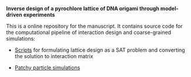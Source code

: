 **Inverse design of a pyrochlore lattice of DNA origami through model-driven experiments**


This is a online repository for the manuscript. It contains source code for the computational pipeline of interaction design and coarse-grained simulations: 

* [Scripts](sat_solver_scripts/) for formulating lattice design as a SAT problem and converting the solution to interaction matrix

* [Patchy particle simulations](patchy_particle_simulations/)

  



